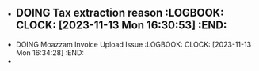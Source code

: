 - DOING Tax extraction reason
  :LOGBOOK:
  CLOCK: [2023-11-13 Mon 16:30:53]
  :END:
	-
- DOING Moazzam Invoice Upload Issue
  :LOGBOOK:
  CLOCK: [2023-11-13 Mon 16:34:28]
  :END:
-